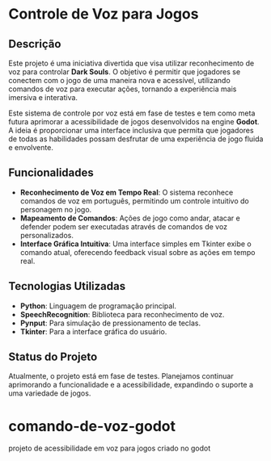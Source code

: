 
# Controle de Voz para Jogos

## Descrição

Este projeto é uma iniciativa divertida que visa utilizar reconhecimento de voz para controlar **Dark Souls**. O objetivo é permitir que jogadores se conectem com o jogo de uma maneira nova e acessível, utilizando comandos de voz para executar ações, tornando a experiência mais imersiva e interativa.

Este sistema de controle por voz está em fase de testes e tem como meta futura aprimorar a acessibilidade de jogos desenvolvidos na engine **Godot**. A ideia é proporcionar uma interface inclusiva que permita que jogadores de todas as habilidades possam desfrutar de uma experiência de jogo fluida e envolvente.

## Funcionalidades

- **Reconhecimento de Voz em Tempo Real**: O sistema reconhece comandos de voz em português, permitindo um controle intuitivo do personagem no jogo.
- **Mapeamento de Comandos**: Ações de jogo como andar, atacar e defender podem ser executadas através de comandos de voz personalizados.
- **Interface Gráfica Intuitiva**: Uma interface simples em Tkinter exibe o comando atual, oferecendo feedback visual sobre as ações em tempo real.

## Tecnologias Utilizadas

- **Python**: Linguagem de programação principal.
- **SpeechRecognition**: Biblioteca para reconhecimento de voz.
- **Pynput**: Para simulação de pressionamento de teclas.
- **Tkinter**: Para a interface gráfica do usuário.

## Status do Projeto

Atualmente, o projeto está em fase de testes. Planejamos continuar aprimorando a funcionalidade e a acessibilidade, expandindo o suporte a uma variedade de jogos.

# comando-de-voz-godot
projeto de acessibilidade em voz para jogos criado no godot


